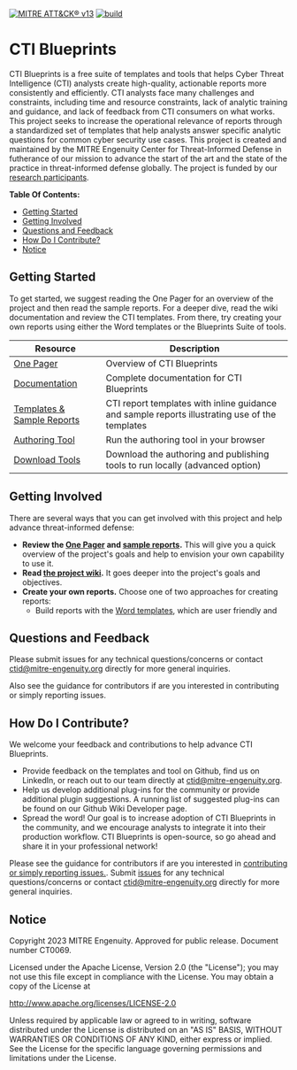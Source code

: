 [![MITRE ATT&CK® v13](https://img.shields.io/badge/MITRE%20ATT%26CK®-v13-red)](https://attack.mitre.org/versions/v13/)
[![build](https://github.com/center-for-threat-informed-defense/cti-blueprints/actions/workflows/build.yml/badge.svg)](https://github.com/center-for-threat-informed-defense/cti-blueprints/actions/workflows/build.yml)

# CTI Blueprints

CTI Blueprints is a free suite of templates and tools that helps Cyber Threat
Intelligence (CTI) analysts create high-quality, actionable reports more consistently
and efficiently. CTI analysts face many challenges and constraints, including time and
resource constraints, lack of analytic training and guidance, and lack of feedback from
CTI consumers on what works. This project seeks to increase the operational relevance of
reports through a standardized set of templates that help analysts answer specific
analytic questions for common cyber security use cases. This project is created and
maintained by the MITRE Engenuity Center for Threat-Informed Defense in futherance of
our mission to advance the start of the art and the state of the practice in
threat-informed defense globally. The project is funded by our [research participants](https://mitre-engenuity.org/blog/2023/06/12/cti-blueprints/#research-participants).

**Table Of Contents:**

- [Getting Started](#getting-started)
- [Getting Involved](#getting-involved)
- [Questions and Feedback](#questions-and-feedback)
- [How Do I Contribute?](#how-do-i-contribute)
- [Notice](#notice)

## Getting Started

To get started, we suggest reading the One Pager for an overview of the project and
then read the sample reports. For a deeper dive, read the wiki documentation and review
the CTI templates. From there, try creating your own reports using either the Word
templates or the Blueprints Suite of tools.

| Resource                                                                                                              | Description                                                                                    |
| --------------------------------------------------------------------------------------------------------------------- | ---------------------------------------------------------------------------------------------- |
| [One Pager](https://hubs.ly/Q01SYBjK0)                                                                                | Overview of CTI Blueprints                                                                     |
| [Documentation](https://github.com/center-for-threat-informed-defense/cti-blueprints/wiki)                            | Complete documentation for CTI Blueprints                                                      |
| [Templates & Sample Reports](https://github.com/center-for-threat-informed-defense/cti-blueprints/wiki/CTI-Templates) | CTI report templates with inline guidance and sample reports illustrating use of the templates |
| [Authoring Tool](https://center-for-threat-informed-defense.github.io/cti-blueprints/)                                | Run the authoring tool in your browser                                                         |
| [Download Tools](https://github.com/center-for-threat-informed-defense/cti-blueprints/releases)                       | Download the authoring and publishing tools to run locally (advanced option)                   |

## Getting Involved

There are several ways that you can get involved with this project and help advance
threat-informed defense:

- **Review the [One Pager](https://hubs.ly/Q01SYBjK0) and [sample reports](./samples).**
  This will give you a quick overview of the project's goals and help to envision your
  own capability to use it.
- **Read [the project wiki](https://github.com/center-for-threat-informed-defense/cti-blueprints/wiki).**
  It goes deeper into the project's goals and objectives.
- **Create your own reports.** Choose one of two approaches for creating reports:
  - Build reports with the [Word templates](./templates), which are user friendly and
## Questions and Feedback

Please submit issues for any technical questions/concerns or contact
ctid@mitre-engenuity.org directly for more general inquiries.

Also see the guidance for contributors if are you interested in contributing or simply
reporting issues.

## How Do I Contribute?

We welcome your feedback and contributions to help advance CTI Blueprints.

- Provide feedback on the templates and tool on Github, find us on LinkedIn, or reach
  out to our team directly at ctid@mitre-engenuity.org.
- Help us develop additional plug-ins for the community or provide additional plugin
  suggestions. A running list of suggested plug-ins can be found on our Github Wiki
  Developer page.
- Spread the word! Our goal is to increase adoption of CTI Blueprints in the community,
  and we encourage analysts to integrate it into their production workflow. CTI
  Blueprints is open-source, so go ahead and share it in your professional network!

Please see the guidance for contributors if are you interested in [contributing or
simply reporting issues.](/CONTRIBUTING.md). Submit
[issues](https://github.com/center-for-threat-informed-defense/cti_blueprints/issues)
for any technical questions/concerns or contact ctid@mitre-engenuity.org directly for
more general inquiries.

## Notice

Copyright 2023 MITRE Engenuity. Approved for public release. Document number CT0069.


Licensed under the Apache License, Version 2.0 (the "License"); you may not use this
file except in compliance with the License. You may obtain a copy of the License at

http://www.apache.org/licenses/LICENSE-2.0

Unless required by applicable law or agreed to in writing, software distributed under
the License is distributed on an "AS IS" BASIS, WITHOUT WARRANTIES OR CONDITIONS OF ANY
KIND, either express or implied. See the License for the specific language governing
permissions and limitations under the License.

